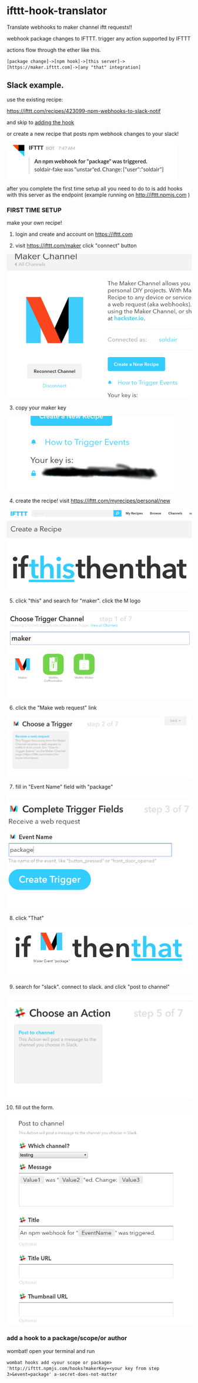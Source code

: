 # ifttt-hook-translator

Translate webhooks to maker channel iftt requests!!

webhook package changes to IFTTT. trigger any action supported by IFTTT

actions flow through the ether like this.
```
[package change]->[npm hook]->[this server]->[https://maker.ifttt.com]->[any "that" integration]
```

## Slack example.

use the existing recipe:

https://ifttt.com/recipes/423099-npm-webhooks-to-slack-notif 

and skip to <a href="#addhook">adding the hook</a>

or create a new recipe that posts npm webhook changes to your slack!

![result](./result.png)

after you complete the first time setup all you need to do to is add hooks with this server as the endpoint (example running on http://ifttt.npmjs.com )


### FIRST TIME SETUP

make your own recipe!

1. login and create and account on https://ifttt.com

2. visit https://ifttt.com/maker click "connect" button

  ![connect maker](./step10.png)

3. copy your maker key  

  ![maker key](./step11.png)

4. create the recipe! visit https://ifttt.com/myrecipes/personal/new

  ![new recipe](./step1.png)

5. click "this" and search for "maker". click the M logo

  ![search maker](./step2.png)

6. click the "Make web request" link

  ![make request](./step3.png)

7. fill in "Event Name" field with "package"

  ![event name](./step4.png)

8. click "That"

  ![that](./step5.png)

9. search for "slack". connect to slack. and click "post to channel"

  ![slack](./step6.png)

10. fill out the form. 

  ![slack form](./step7.png)


### <a name="addhook">add a hook to a package/scope/or author</a>

wombat! open your terminal and run 

```
wombat hooks add <your scope or package> 'http://ifttt.npmjs.com/hooks?makerKey=<your key from step 3>&event=package' a-secret-does-not-matter
```
